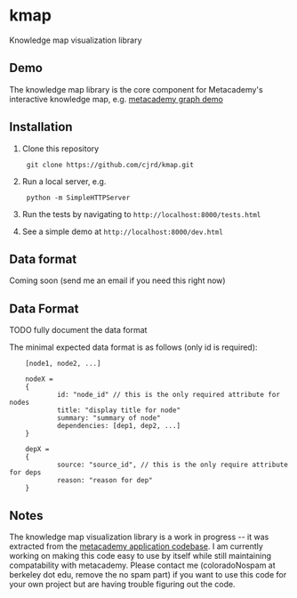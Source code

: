 kmap
====

Knowledge map visualization library


## Demo
The knowledge map library is the core component for Metacademy's interactive knowledge map, e.g. [metacademy graph demo](http://metacademy.org/graphs/concepts/bayesian_linear_regression#focus=bayesian_linear_regression&mode=explore)

## Installation

1. Clone this repository

        git clone https://github.com/cjrd/kmap.git
        
1. Run a local server, e.g.

        python -m SimpleHTTPServer
        
1. Run the tests by navigating to `http://localhost:8000/tests.html`

1. See a simple demo at `http://localhost:8000/dev.html`


## Data format

Coming soon (send me an email if you need this right now)

## Data Format

TODO fully document the data format

The minimal expected data format is as follows (only id is required):

        [node1, node2, ...]
        
        nodeX = 
        {
                id: "node_id" // this is the only required attribute for nodes
                title: "display title for node"
                summary: "summary of node"
                dependencies: [dep1, dep2, ...]    
        }
       
        depX =   
        {
                source: "source_id", // this is the only require attribute for deps
                reason: "reason for dep"
        }


## Notes
The knowledge map visualization library is a work in progress -- it was extracted from the [metacademy application codebase](https://github.com/metacademy/metacademy-application). I am currently working on making this code easy to use by itself while still maintaining compatability with metacademy. Please contact me (coloradoNospam at berkeley dot edu, remove the no spam part) if you want to use this code for your own project but are having trouble figuring out the code.
